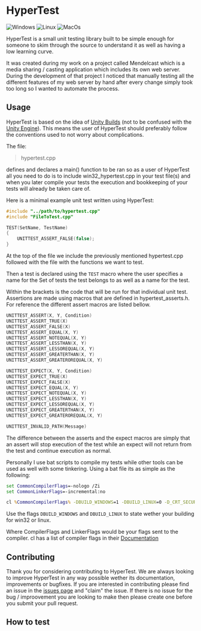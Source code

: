 # HyperTest

![Windows](https://github.com/Nullsson/HyperTest/workflows/Windows/badge.svg?branch=master)
![Linux](https://github.com/Nullsson/HyperTest/workflows/Linux/badge.svg?branch=master)
![MacOs](https://github.com/Nullsson/HyperTest/workflows/MacOs/badge.svg?branch=master)

HyperTest is a small unit testing library built to be simple enough for someone
to skim through the source to understand it as well as having a low learning
curve.

It was created during my work on a project called Mendelcast which is a media sharing / casting application
which includes its own web server. During the development of that project I noticed that manually testing
all the different features of my web server by hand after every change simply took too long so I wanted to automate the
process.

## Usage

HyperTest is based on the idea of [Unity Builds](https://stackoverflow.com/questions/847974/the-benefits-disadvantages-of-unity-builds) (not to be confused with the [Unity Engine](https://unity.com/)). This means the user of HyperTest should preferably follow the conventions used to not worry about complications.

The file:
> hypertest.cpp

defines and declares a main() function to be ran so as a user of HyperTest all you need to do is to include win32_hypertest.cpp
in your test file(s) and when you later compile your tests the execution and bookkeeping of your tests will already be taken care of.

Here is a minimal example unit test written using HyperTest:

```C
#include "../path/to/hypertest.cpp"
#include "FileToTest.cpp"

TEST(SetName, TestName)
{
    UNITTEST_ASSERT_FALSE(false);
}
```

At the top of the file we include the previously mentioned hypertest.cpp followed with the file with the functions
we want to test.

Then a test is declared using the `TEST` macro where the user specifies a name for the Set of tests the test belongs to as well
as a name for the test.

Within the brackets is the code that will be run for that individual unit test. Assertions are made using macros that are defined
in hypertest_asserts.h. For reference the different assert macros are listed bellow.

```C
UNITTEST_ASSERT(X, Y, Condition)
UNITTEST_ASSERT_TRUE(X)
UNITTEST_ASSERT_FALSE(X)
UNITTEST_ASSERT_EQUAL(X, Y)
UNITTEST_ASSERT_NOTEQUAL(X, Y)
UNITTEST_ASSERT_LESSTHAN(X, Y)
UNITTEST_ASSERT_LESSOREQUAL(X, Y)
UNITTEST_ASSERT_GREATERTHAN(X, Y)
UNITTEST_ASSERT_GREATEROREQUAL(X, Y)

UNITTEST_EXPECT(X, Y, Condition)
UNITTEST_EXPECT_TRUE(X)
UNITTEST_EXPECT_FALSE(X)
UNITTEST_EXPECT_EQUAL(X, Y)
UNITTEST_EXPECT_NOTEQUAL(X, Y)
UNITTEST_EXPECT_LESSTHAN(X, Y)
UNITTEST_EXPECT_LESSOREQUAL(X, Y)
UNITTEST_EXPECT_GREATERTHAN(X, Y)
UNITTEST_EXPECT_GREATEROREQUAL(X, Y)

UNITTEST_INVALID_PATH(Message)
```

The difference between the asserts and the expect macros are simply that an assert will stop execution of the test while an expect will not return from the test and continue execution as normal.

Personally I use bat scripts to compile my tests while other tools can be used as well with some tinkering. Using a bat file its as simple as the following:

```cmd
set CommonCompilerFlags=-nologo /Zi 
set CommonLinkerFlags=-incremental:no

cl %CommonCompilerFlags% -DBUILD_WINDOWS=1 -DBUILD_LINUX=0 -D_CRT_SECURE_NO_WARNINGS .\sample1_unittest.cpp /link %CommonLinkerFlags%
```

Use the flags `DBUILD_WINDOWS` and `DBUILD_LINUX` to state wether your building for win32 or linux.

Where CompilerFlags and LinkerFlags would be your flags sent to the compiler. cl has a list of compiler flags in their [Documentation](https://docs.microsoft.com/en-us/cpp/build/reference/compiler-options-listed-alphabetically?view=vs-2019)

## Contributing

Thank you for considering contributing to HyperTest. We are always looking to improve HyperTest in any way possible wether its documentation, improvements or bugfixes. If you are interested in contributing please find an issue in the [issues page](https://github.com/Nullsson/HyperTest/issues) and "claim" the issue. If there is no issue for the bug / improovement you are looking to make then please create one before you submit your pull request.

## How to test
